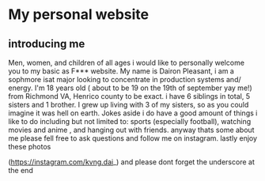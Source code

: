 # My personal website
## introducing me
Men, women, and children of all ages i would like to personally welcome you to my basic as F*** website. My name is Dairon Pleasant, i am a sophmore isat major looking to concentrate in production systems and/ energy. I'm 18 years old ( about to be 19 on the 19th of september yay me!) from Richmond VA, Henrico county to be exact. i have 6 siblings in total, 5 sisters and 1 brother. I grew up living with 3 of my sisters, so as you could imagine it was hell on earth. Jokes aside i do have a good amount of things i like to do including but not limited to: sports (especially football), watching movies and anime , and hanging out with friends. anyway thats some about me please fell free to ask questions and follow me on instagram. lastly enjoy these photos

(https://instagram.com/kvng.dai_) and please dont forget the underscore at the end

